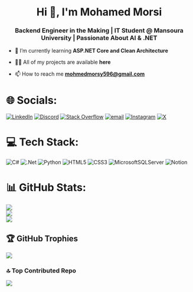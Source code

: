 <h1 align="center">Hi 👋, I'm Mohamed Morsi</h1>
<h3 align="center">Backend Engineer in the Making | IT Student @ Mansoura University | Passionate About AI & .NET</h3>

- 🌱 I’m currently learning **ASP.NET Core and Clean Architecture**

- 👨‍💻 All of my projects are available **here**

- 📫 How to reach me **mohmedmorsy596@gmail.com**


# 🌐 Socials:
[![LinkedIn](https://img.shields.io/badge/LinkedIn-%230077B5.svg?logo=linkedin&logoColor=white)](https://linkedin.com/in/https://www.linkedin.com/in/mohamed-morsi-57ab68270?utm_source=share&utm_campaign=share_via&utm_content=profile&utm_medium=android_app) 
[![Discord](https://img.shields.io/badge/Discord-%237289DA.svg?logo=discord&logoColor=white)](https://discord.gg/morsi_777)
[![Stack Overflow](https://img.shields.io/badge/-Stackoverflow-FE7A16?logo=stack-overflow&logoColor=white)](https://stackoverflow.com/users/https://stackoverflow.com/users/22195264/mohmed-morsi?tab=profile) 
[![email](https://img.shields.io/badge/Email-D14836?logo=gmail&logoColor=white)](mailto:mohmedmorsy596@gmail.com) 
[![Instagram](https://img.shields.io/badge/Instagram-%23E4405F.svg?logo=Instagram&logoColor=white)](https://instagram.com/https://www.instagram.com/mohmed_el_morsi/profilecard/?igsh=dXVsY3IyZnhjdzlx)
[![X](https://img.shields.io/badge/X-black.svg?logo=X&logoColor=white)](https://x.com/https://x.com/777medooo/likes) 

# 💻 Tech Stack:
![C#](https://img.shields.io/badge/c%23-%23239120.svg?style=for-the-badge&logo=csharp&logoColor=white) ![.Net](https://img.shields.io/badge/.NET-5C2D91?style=for-the-badge&logo=.net&logoColor=white) ![Python](https://img.shields.io/badge/python-3670A0?style=for-the-badge&logo=python&logoColor=ffdd54) ![HTML5](https://img.shields.io/badge/html5-%23E34F26.svg?style=for-the-badge&logo=html5&logoColor=white) ![CSS3](https://img.shields.io/badge/css3-%231572B6.svg?style=for-the-badge&logo=css3&logoColor=white) ![MicrosoftSQLServer](https://img.shields.io/badge/Microsoft%20SQL%20Server-CC2927?style=for-the-badge&logo=microsoft%20sql%20server&logoColor=white) ![Notion](https://img.shields.io/badge/Notion-%23000000.svg?style=for-the-badge&logo=notion&logoColor=white)
# 📊 GitHub Stats:
![](https://github-readme-stats.vercel.app/api?username=morsy777&theme=github_dark&hide_border=false&include_all_commits=true&count_private=true)<br/>
![](https://nirzak-streak-stats.vercel.app/?user=morsy777&theme=github_dark&hide_border=false)<br/>
![](https://github-readme-stats.vercel.app/api/top-langs/?username=morsy777&theme=github_dark&hide_border=false&include_all_commits=true&count_private=true&layout=compact)

## 🏆 GitHub Trophies
![](https://github-profile-trophy.vercel.app/?username=morsy777&theme=radical&no-frame=false&no-bg=false&margin-w=4)

### 🔝 Top Contributed Repo
![](https://github-contributor-stats.vercel.app/api?username=morsy777&limit=5&theme=dark&combine_all_yearly_contributions=true)

<!-- Proudly created with GPRM ( https://gprm.itsvg.in ) -->
